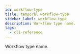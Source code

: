 ```yaml
---
id: workflow-type
title: temporal workflow-type
sidebar_label: workflow-type
description: Workflow type name.
tags:
  - cli-reference
---
```


Workflow type name.
